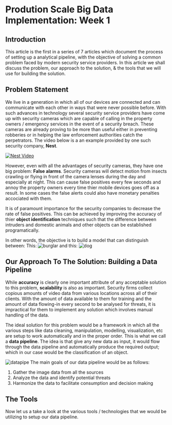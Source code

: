 # Prodution Scale Big Data Implementation: Week 1
## Introduction
This article is the first in a series of 7 articles which document the process of setting up a analytical pipeline, with the objective of solving a common problem faced by modern security service providers. In this article we shall discuss the problem, our approach to the solution, & the tools that we will use for building the solution.

## Problem Statement
We live in a generation in which all of our devices are connected and can communicate with each other in ways that were never possible before. With such advances in technology several security service providers have come up with security cameras which are capable of calling in the property owners / emergency services in the event of a security breach. These cameras are already proving to be more than useful either in preventing robberies or in helping the law enforcement authorities catch the perpetrators. The video below is a an example provided by one such security company, **Nest**.

[![Nest Video](https://img.youtube.com/vi/CVnU1nowH0I/0.jpg)](https://www.youtube.com/watch?v=CVnU1nowH0I)

However, even with all the advantages of security cameras, they have one big problem: **False alarms**. Security cameras will detect motion from insects crawling or flying in front of the camera lenses during the day and especially at night. This can cause false positives every few seconds and annoy the property owners every time thier mobile devices goes off as a result. In some cases the false alerts could also have monetary penalties accociated with them.

It is of paramount importance for the security companies to decrease the rate of false positives. This can be achieved by improving the accuracy of thier **object identification** techniques such that the difference between intruders and domestic animals and other objects can be established programatically. 

In other words, the objective is to build a model that can distinguish between:
This:
![burglar](https://cdn.agriland.ie/uploads/2015/11/breaking-and-entering-425x235.jpg)
and this:
![dog](https://us.123rf.com/450wm/thesupe87/thesupe870805/thesupe87080500115/3098389-ritratto-di-un-giovane-tri-color-beagle-cucciolo.jpg?ver=6)

## Our Approach To The Solution: Building a Data Pipeline
While **accuracy** is clearly one important attribute of any acceptable solution to this problem, **scalability** is also as important. Security firms collect copious amounts of video data from various locations across all of their clients. With the amount of data available to them for training and the amount of data flowing-in every second to be analysed for threats, it is impractical for them to implement any solution which involves manual handling of the data. 

The ideal solution for this problem would be a framework in which all the various steps like data cleaning, manipulation, modelling, visualization, etc are setup to work automatically and in the proper order. This is what we call a **data pipeline**. The idea is that give any new data as input, it would flow through the data pipeline and automatically produce the required output; which in our case would be the classification of an object.

![datapipe](https://cdn-images-1.medium.com/max/1600/1*8-NNHZhRVb5EPHK5iin92Q.png)
The main goals of our data pipeline would be as follows:
1. Gather the image data from all the sources
2. Analyze the data and identify potential threats
3. Harmonize the data to facilitate consumption and decision making

## The Tools
Now let us a take a look at the various tools / technologies that we would be utilizing to setup our data pipeline.




